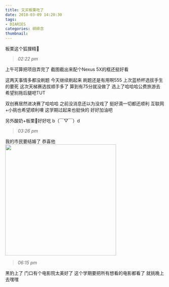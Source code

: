 ```yaml
---
title: 又买板栗吃了
date: 2018-03-09 14:20:30
tags: 
- DIARIES
categories: 碎碎念
thumbnail:
---
```

板栗这个狐狸精🌰
<!--more-->
>*02:22 pm*

上午可算把项目弄完了
截图截出来配个Nexus 5X的框还挺好看

这两天事情多都没刷题
今天继续刷起来
刷题还是有用啊555
上次蓝桥杯选拔手生的要死
这次天梯赛选拔顺手多了
算到有75分就没做了
选上了哈哈哈公费旅游去
希望别拖后腿吧TUT

双创赛居然进决赛了哈哈哈
之前没消息还以为没戏了
挺好滴一切都还顺利
互联网+小挑也希望顺利噢
这学期过起来也挺快的
好好加油吧

另外酸奶+板栗🌰好好吃
b（￣▽￣）d　

>*03:26 pm*

我的市民要结婚了
恭喜他
<img src="https://ws1.sinaimg.cn/large/0068SXX6gy1fp6ligdd6jj30ku112dkj.jpg" width="350" height="">

>*06:15 pm*

黑豹上了
门口有个电影院太美好了
这个学期要把所有想看的电影都看了
就挑晚上去嘿嘿


